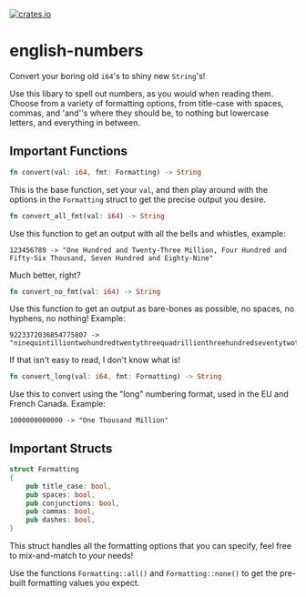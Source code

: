 [![crates.io](https://img.shields.io/crates/v/english-numbers.svg)](https://crates.io/crates/english-numbers)

# english-numbers

Convert your boring old `i64`'s to shiny new `String`'s!

Use this libary to spell out numbers, as you would when reading them. Choose from a variety of formatting options,
from title-case with spaces, commas, and 'and''s where they should be, to nothing but lowercase letters, and everything in between.

## Important Functions
```rust
fn convert(val: i64, fmt: Formatting) -> String
```
This is the base function, set your `val`, and then play around with the options in the `Formatting` struct to get the precise output
you desire.
```rust
fn convert_all_fmt(val: i64) -> String
```
Use this function to get an output with all the bells and whistles, example:

    123456789 -> "One Hundred and Twenty-Three Million, Four Hundred and Fifty-Six Thousand, Seven Hundred and Eighty-Nine"

Much better, right?
```rust
fn convert_no_fmt(val: i64) -> String
```
Use this function to get an output as bare-bones as possible, no spaces, no hyphens, no nothing! Example:

    9223372036854775807 -> "ninequintilliontwohundredtwentythreequadrillionthreehundredseventytwotrillionthirtysixbillioneighthundredfiftyfourmillionsevenhundredseventyfivethousandeighthundredseven"
    
If that isn't easy to read, I don't know what is!
```rust
fn convert_long(val: i64, fmt: Formatting) -> String
```
Use this to convert using the "long" numbering format, used in the EU and French Canada. Example:

    1000000000000 -> "One Thousand Million"

## Important Structs
```rust
struct Formatting
{
    pub title_case: bool,
    pub spaces: bool,
    pub conjunctions: bool,
    pub commas: bool,
    pub dashes: bool,
}
```
This struct handles all the formatting options that you can specify, feel free to mix-and-match to *your* needs!

Use the functions `Formatting::all()` and `Formatting::none()` to get the pre-built formatting values you expect.
